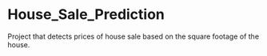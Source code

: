 # House_Sale_Prediction
Project that detects prices of house sale based on the square footage of the house.
